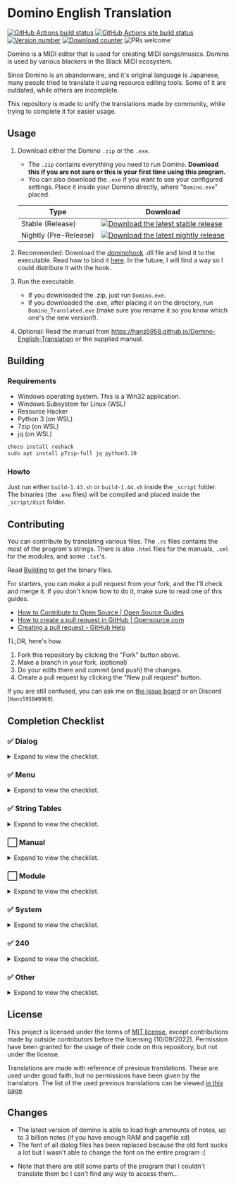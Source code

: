 
# Domino English Translation

[![GitHub Actions build status](https://img.shields.io/github/actions/workflow/status/Hans5958/Domino-English-Translation/PushCheck.yml?style=flat-square)](https://github.com/Hans5958/Domino-English-Translation/actions/)
[![GitHub Actions site build status](https://img.shields.io/github/actions/workflow/status/Hans5958/Domino-English-Translation/SiteDeploy.yml?style=flat-square&label=site)](https://github.com/Hans5958/Domino-English-Translation/actions/)
[![Version number](https://img.shields.io/github/v/release/Hans5958/Domino-English-Translation?style=flat-square)](https://github.com/Hans5958/Domino-English-Translation/releases/)
[![Download counter](https://img.shields.io/github/downloads/Hans5958/Domino-English-Translation/total.svg?style=flat-square)](https://github.com/Hans5958/Domino-English-Translation/releases/)
![PRs welcome](https://img.shields.io/badge/PRs-welcome-brightgreen.svg?style=flat-square)
<!-- [![Discord](https://img.shields.io/discord/139268201803546624.svg?color=7289DA&style=flat-square)](https://discord.gg/s42aft8) -->

Domino is a MIDI editor that is used for creating MIDI songs/musics. Domino is used by various blackers in the Black MIDI ecosystem.

Since Domino is an abandonware, and it's original language is Japanese, many people tried to translate it using resource editing tools. Some of it are outdated, while others are incomplete.

This repository is made to unify the translations made by community, while trying to complete it for easier usage.

## Usage

1. Download either the Domino `.zip` or the `.exe`.  
	- The `.zip` contains everything you need to run Domino. __Download this if you are not sure or this is your first time using this program.__  
	- You can also download the `.exe` if you want to use your configured settings. Place it inside your Domino directly, where "`Domino.exe`" placed.

	| Type | Download |
	| - | - |
	| Stable (Release) | [![Download the latest stable release](https://img.shields.io/github/v/release/Hans5958/Domino-English-Translation?label=download&style=flat-square)](https://github.com/Hans5958/Domino-English-Translation/releases/latest)
	| Nightly (Pre-Release) | [![Download the latest nightly release](https://img.shields.io/github/v/release/Hans5958/Domino-English-Translation?include_prereleases&label=download&style=flat-square)](https://github.com/Hans5958/Domino-English-Translation/releases)

2. Recommended: Download the [dominohook](https://github.com/khang06/dominohook/releases) .dll file and bind it to the executable.
   Read how to bind it [here](https://github.com/khang06/dominohook/blob/master/README.md#usage). In the future, I will find a way so I could distribute it with the hook.

3. Run the executable.
	- If you downloaded the .zip, just run `Domino.exe`.
	- If you downloaded the .exe, after placing it on the directory, run `Domino_Translated.exe` (make sure you rename it so you know which one's the new version!).

4. Optional: Read the manual from https://hans5958.github.io/Domino-English-Translation or the supplied manual.

## Building

### Requirements

- Windows operating system. This is a Win32 application.
- Windows Subsystem for Linux (WSL)
- Resource Hacker
- Python 3 (on WSL)
- 7zip (on WSL)
- jq (on WSL)

```bash
choco install reshack
sudo apt install p7zip-full jq python3.10
```

### Howto

Just run either `build-1.43.sh` or `build-1.44.sh` inside the `_script` folder. The binaries (the `.exe` files) will be compiled and placed inside the `_script/dist` folder.

## Contributing

You can contribute by translating various files. The `.rc` files contains the most of the program's strings. There is also `.html` files for the manuals, `.xml` for the modules, and some `.txt`'s.

Read [Building](#building) to get the binary files.

For starters, you can make a pull request from your fork, and the I'll check and merge it. If you don't know how to do it, make sure to read one of this guides.
- [How to Contribute to Open Source | Open Source Guides](https://opensource.guide/how-to-contribute/#opening-a-pull-request)
- [How to create a pull request in GitHub | Opensource.com](https://opensource.com/article/19/7/create-pull-request-github)
- [Creating a pull request - GitHub Help](https://help.github.com/en/github/collaborating-with-issues-and-pull-requests/creating-a-pull-request)

TL;DR, here's how.
1. Fork this repository by clicking the "Fork" button above.
2. Make a branch in your fork. (optional)
3. Do your edits there and commit (and push) the changes.
4. Create a pull request by clicking the "New pull request" button.

If you are still confused, you can ask me on [the issue board](https://github.com/Hans5958/Domino-English-Translation/issues) or on Discord (`Hans5958#0969`). 
<!-- You can contribute by following these steps.

1. Fork the master repository.  
You can do this by visit [the repository](https://github.com/Hans5958/Domino-English-Translation/) and click the "Fork" button.

2. Do the edits on the forked repository.  
After you forked the repository, you can edit whatever you want. Don't forget to commit it, of course.

3. Create a pull request.  
After that, you can create a pull request by clicking the "New pull request" button. Follow the steps and we will review it. -->

## Completion Checklist

### ✅ Dialog

<details><summary>Expand to view the checklist.</summary>

- [x] 100
- [x] 131
- [x] 132
- [x] 133
- [x] 134
- [x] 135
- [x] 136
- [x] 137
- [x] 138
- [x] 139
- [x] 144
- [x] 145
- [x] 146
- [x] 148
- [x] 149
- [x] 150
- [x] 151
- [x] 152
- [x] 153
- [x] 154
- [x] 155
- [x] 156
- [x] 157
- [x] 158
- [x] 159
- [x] 160
- [x] 161
- [x] 162
- [x] 163
- [x] 164
- [x] 165
- [x] 166
- [x] 167
- [x] 168
- [x] 169
- [x] 170
- [x] 171
- [x] 172
- [x] 173
- [x] 174
- [x] 187
- [x] 188
- [x] 213
- [x] 216
- [x] 217
- [x] 219
- [x] 240
- [x] 266
- [x] 267
- [x] 268
- [x] 269
- [x] 270
- [x] 272
- [x] 273
- [x] 275
- [x] 276
- [x] 277
- [x] 278
- [x] 279
- [x] 280
- [x] 281
- [x] 282
- [x] 283
- [x] 284
- [x] 285
- [x] 286
- [x] 288
- [x] 289
- [x] 290
- [x] 291
- [x] 292
- [x] 293
- [x] 294
- [x] 295
- [x] 296
- [x] 297
- [x] 298
- [x] 299
- [x] 300
- [x] 301
- [x] 302
- [x] 303
- [x] 304
- [x] 305
- [x] 306
- [x] 307
- [x] 308
- [x] 309
- [x] 310
- [x] 311
- [x] 312
- [x] 313
- [x] 314
- [x] 315
- [x] 316
- [x] 317
- [x] 318
- [x] 319
- [x] 320
- [x] 321
- [x] 322
- [x] 323
- [x] 324
- [x] 325
- [x] 326
- [x] 327

</details>

### ✅ Menu

<details><summary>Expand to view the checklist.</summary>

- [x] 128
- [x] 130

</details>

### ✅ String Tables

<details><summary>Expand to view the checklist.</summary>

- [x] 1
- [x] 2
- [x] 3
- [x] 4
- [x] 5
- [x] 6
- [x] 7
- [x] 8
- [x] 9
- [x] 10
- [x] 11
- [x] 12
- [x] 13
- [x] 14
- [x] 15
- [x] 16
- [x] 17
- [x] 18
- [x] 19
- [x] 20
- [x] 21
- [x] 22
- [x] 23
- [x] 24
- [x] 25
- [x] 26
- [x] 27
- [x] 28
- [x] 29
- [x] 30
- [x] 31
- [x] 32
- [x] 33
- [x] 34
- [x] 35
- [x] 36
- [x] 37
- [x] 38
- [x] 39
- [x] 40
- [x] 41
- [x] 42
- [x] 43
- [x] 44
- [x] 45
- [x] 46
- [x] 47
- [x] 48
- [x] 49
- [x] 50
- [x] 51
- [x] 52
- [x] 53

</details>

### ⬜️ Manual

<details><summary>Expand to view the checklist.</summary>

- [x] Index (index.html)
- [x] Installation (install.html)
	- [x] System Requirements
	- [x] License
	- [x] Installing
	- [x] Updating
	- [x] Uninstalling
	- [x] Port Settings (important)
- [ ] Usage (use.html)
	- [ ] Area Names
	- [ ] Previewing Notes
	- [ ] Placing a Note
	- [ ] Playing
	- [ ] Playing in the Middle
	- [ ] Changing Note Length (Gate)
	- [ ] Changing Note Strength (Velocity)
	- [ ] Moving a Note
	- [ ] Undoing
	- [ ] Adjusting Snapping
	- [ ] Removing a Note
	- [ ] Changing Initial Gate and Velocity Values
	- [ ] Changing Initial Gate and Velocity Values Based on Other Notes
	- [ ] Moving Multiple Notes
	- [ ] Removing Multiple Notes
	- [ ] Duplicating Multiple Notes (Copy/Paste)
	- [ ] Duplicating Multiple Notes (Move Duplicate)
	- [ ] Changing Velocity Values of Multiple Notes
	- [ ] Changing Gate and Velocity Values of Multiple Notes
	- [ ] Slicing a Note
	- [ ] Gradually Shifting the Timing of Multiple Notes (Stroke)
	- [ ] Filtering Selection
	- [ ] Transposing Between Octaves
	- [ ] Switching Between Pen and Select Tools
	- [ ] Changing Instrument
	- [ ] Changing Volume and Pan of a Part
	- [ ] Changing Volume and Pan Live
	- [ ] Changing Pitch Bend and Expression Continuously (Mouse)
	- [ ] Changing Pitch Bend and Expression Continuously (Selection)
	- [ ] Copying Pitch Bend and Expression Curves
	- [ ] Changing Current Track
	- [ ] Displaying Notes Other Tracks at the Same Time (Onion Skin)
	- [ ] Changing Tempo
	- [ ] Editing Rhythm Track
	- [ ] Changing Note Strength on Rhythm Track
	- [ ] Converting a Track to a Rhythm Track
	- [ ] Naming a Track
	- [ ] Adding a Track
	- [ ] Adding a Track Set for a Port
	- [ ] Removing a Track
	- [ ] Rearranging a Track
	- [ ] Editing Multiple Tracks
	- [ ] Playing a Specific Track
	- [ ] Setting a Marker
	- [ ] Setting the Time Signature
	- [ ] Setting the Title and Other Project Properties
	- [ ] Inserting a Comment Event
	- [ ] Inserting an Exclusive Event
	- [ ] Inserting a Control Change Event
	- [ ] Inserting Multiple Control Change Events
	- [ ] Playing in a Loop
	- [ ] Syncing Playback Position with MIDI Devices
	- [ ] Using Variables
	- [ ] Recording in Real Time
	- [ ] Recording in Steps
	- [ ] Receiving Exclusive Events
	- [ ] Saving a Project
	- [ ] Opening a Project
	- [ ] Adjusting End of Track
	- [ ] Exporting as a MIDI File
	- [ ] Backing Up
	- [ ] Customizing Shortcut Keys
	- [ ] Customizing the Toolbar
	- [ ] Customizing Mouse Operations
	- [ ] Customizing Curves and Lines
- [ ] Sound Source Definition File Specifications (module.html)
	- [ ] Overview
	- [ ] Main Structure
	- [ ] Sound Source Basic Information
	- [ ] Option
	- [ ] Instrument List Information
	- [ ] Drum Set List Information
	- [ ] Control Change Macro List Information
	- [ ] Template List Information
	- [ ] Default Data Information
- [ ] Other (other.html)
	- [ ] Bug Report
	- [ ] Feature Request
	- [ ] Acknowledgments
	- [ ] FAQ
- [ ] assets...

</details>

### ⬜️ Module

<details><summary>Expand to view the checklist.</summary>

- [x] GMLevel1.xml
- [ ] ok_GSm.xml
- [ ] ok_XG2k.xml
- [ ] ok_XGb.xml
- [ ] SC-88Pro.xml
- [ ] SC-8850.xml

</details>

### ✅ System

<details><summary>Expand to view the checklist.</summary>

- [x] CurveCustom.txt
- [x] Exclusive.txt
- [x] Formula.txt
- [x] ParamMap.txt

</details>

### ✅ 240

<details><summary>Expand to view the checklist.</summary>

- [x] 134
- [x] 136
- [x] 156
- [x] 165
- [x] 174
- [x] 217
- [x] 275
- [x] 277
- [x] 279
- [x] 280
- [x] 281
- [x] 290
- [x] 293
- [x] 295
- [x] 297
- [x] 299
- [x] 300
- [x] 301
- [x] 306
- [x] 307
- [x] 319
- [x] 322

</details>

### ✅ Other

<details><summary>Expand to view the checklist.</summary>

- [x] readme.txt

</details>

## License

This project is licensed under the terms of [MIT license](LICENSE), except contributions made by outside contributors before the licensing (10/09/2022). Permission have been granted for the usage of their code on this repository, but not under the license.

Translations are made with reference of previous translations. These are used under good faith, but no permissions have been given by the translators. The list of the used previous translations can be viewed [in this page](https://hans5958.github.io/Black-MIDI-Meta/domino-translations/). 

## Changes

- The latest version of domino is able to load high ammounts of notes, up to 3 billion notes (if you have enough RAM and pagefile xd)
- The font of all dialog files has been replaced because the old font sucks a lot but I wasn't able to change the font on the entire program :(
* Note that there are still some parts of the program that I couldn't translate them bc I can't find any way to access them...


